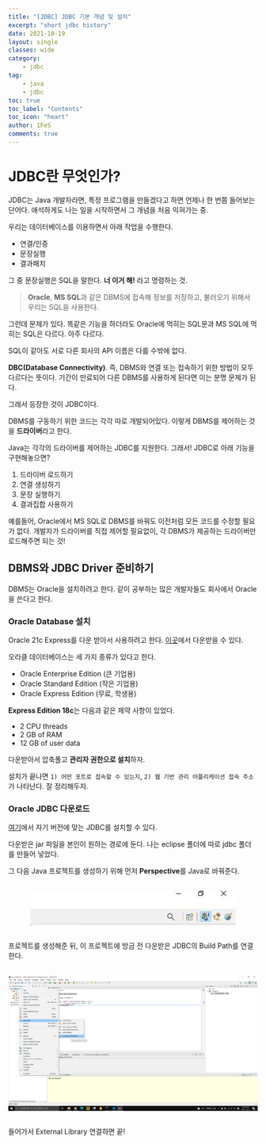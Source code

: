 ```yaml
---
title: "[JDBC] JDBC 기본 개념 및 설치"
excerpt: "short jdbc history"
date: 2021-10-19
layout: single
classes: wide
category:
    - jdbc
tag:
    - java
    - jdbc
toc: true
toc_label: "Contents"
toc_icon: "heart"
author: 1FeS
comments: true
---
```


# JDBC란 무엇인가?

JDBC는 Java 개발자라면, 특정 프로그램을 만들겠다고 하면 언제나 한 번쯤 들어보는 단어다. 애석하게도 나는 일을 시작하면서 그 개념을 처음 익혀가는 중.

우리는 데이터베이스를 이용하면서 아래 작업을 수행한다.

- 연결/인증
- 문장실행
- 결과패치

그 중 문장실행은 SQL을 말한다. **너 이거 해!** 라고 명령하는 것.

> **Oracle**, **MS SQL**과 같은 DBMS에 접속해 정보를 저장하고, 불러오기 위해서 우리는 SQL을 사용한다.

그런데 문제가 있다. 똑같은 기능을 하더라도 Oracle에 먹히는 SQL문과 MS SQL에 먹히는 SQL은 다르다. 아주 다르다. 

SQL이 같아도 서로 다른 회사의 API 이름은 다를 수밖에 없다.

**DBC(Database Connectivity)**. 즉, DBMS와 연결 또는 접속하기 위한 방법이 모두 다르다는 뜻이다. 기간이 만료되어 다른 DBMS를 사용하게 된다면 이는 분명 문제가 된다. 

그래서 등장한 것이 JDBC이다.

DBMS를 구동하기 위한 코드는 각각 따로 개발되어있다. 이렇게 DBMS를 제어하는 것을 **드라이버**라고 한다. 

Java는 각각의 드라이버를 제어하는 JDBC를 지원한다. 그래서! JDBC로 아래 기능을 구현해놓으면?

1. 드라이버 로드하기
2. 연결 생성하기
3. 문장 실행하기
4. 결과집합 사용하기

예를들어, Oracle에서 MS SQL로 DBMS를 바꿔도 이전처럼 모든 코드를 수정할 필요가 없다. 개발자가 드라이버를 직접 제어할 필요없이, 각 DBMS가 제공하는 드라이버만 로드해주면 되는 것!

## DBMS와 JDBC Driver 준비하기

DBMS는 Oracle을 설치하려고 한다. 같이 공부하는 많은 개발자들도 회사에서 Oracle을 쓴다고 한다.

### Oracle Database 설치

Oracle 21c Express를 다운 받아서 사용하려고 한다. [이곳](https://www.oracle.com/database/technologies/xe-downloads.html)에서 다운받을 수 있다.

오라클 데이터베이스는 세 가지 종류가 있다고 한다.

- Oracle Enterprise Edition (큰 기업용)
- Oracle Standard Edition (작은 기업용)
- Oracle Express Edition (무료, 학생용)

**Express Edition 18c**는 다음과 같은 제약 사항이 있었다.

- 2 CPU threads
- 2 GB of RAM
- 12 GB of user data

다운받아서 압축풀고 **관리자 권한으로 설치**하자.

설치가 끝나면 `1) 어떤 포트로 접속할 수 있는지`, `2) 웹 기반 관리 어플리케이션 접속 주소` 가 나타난다. 잘 정리해두자.

### Oracle JDBC 다운로드

[여기](https://www.oracle.com/database/technologies/appdev/jdbc-ucp-21-3-downloads.html)에서 자기 버전에 맞는 JDBC를 설치할 수 있다.

다운받은 jar 파일을 본인이 원하는 경로에 둔다. 나는 eclipse 폴더에 따로 jdbc 폴더를 만들어 넣었다.

그 다음 Java 프로젝트를 생성하기 위해 먼저 **Perspective**를 Java로 바꿔준다.

<br/>
<img src="/_img/2021-10-21/perspective.jpg" style="margin: auto auto; display: block;"/>
<br/>

프로젝트를 생성해준 뒤, 이 프로젝트에 방금 전 다운받은 JDBC의 Build Path를 연결한다.

<br/>
<img src="/_img/2021-10-21/jdbc_build_path.jpg" style="margin: auto auto; display: block;"/>
<br/>

들어가서 External Library 연결하면 끝!